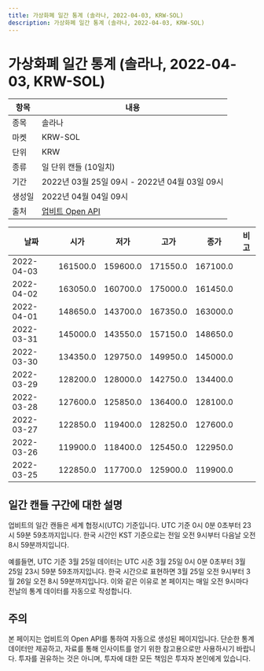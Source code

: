```yaml
---
title: 가상화폐 일간 통계 (솔라나, 2022-04-03, KRW-SOL)
description: 가상화폐 일간 통계 (솔라나, 2022-04-03, KRW-SOL)
---
```



가상화폐 일간 통계 (솔라나, 2022-04-03, KRW-SOL)
===

|항목|내용|
|--|--|
|종목|솔라나|
|마켓|KRW-SOL|
|단위|KRW|
|종류|일 단위 캔들 (10일치)|
|기간|2022년 03월 25일 09시 - 2022년 04월 03일 09시|
|생성일|2022년 04월 04일 09시|
|출처|[업비트 Open API](https://docs.upbit.com)|


|날짜|시가|저가|고가|종가|비고|
|--|--|--|--|--|--|
|2022-04-03|161500.0|159600.0|171550.0|167100.0|    |
|2022-04-02|163050.0|160700.0|175000.0|161450.0|    |
|2022-04-01|148650.0|143700.0|167350.0|163000.0|    |
|2022-03-31|145000.0|143550.0|157150.0|148650.0|    |
|2022-03-30|134350.0|129750.0|149950.0|145000.0|    |
|2022-03-29|128200.0|128000.0|142750.0|134400.0|    |
|2022-03-28|127600.0|125850.0|136400.0|128100.0|    |
|2022-03-27|122850.0|119400.0|128250.0|127600.0|    |
|2022-03-26|119900.0|118400.0|125450.0|122950.0|    |
|2022-03-25|122850.0|117700.0|125900.0|119900.0|    |


일간 캔들 구간에 대한 설명
---


업비트의 일간 캔들은 세계 협정시(UTC) 기준입니다. 
UTC 기준 0시 0분 0초부터 23시 59분 59초까지입니다. 
한국 시간인 KST 기준으로는 전일 오전 9시부터 다음날 오전 8시 59분까지입니다. 


예를들면, UTC 기준 3월 25일 데이터는 UTC 시준 3월 25일 0시 0분 0초부터 3월 25일 23시 59분 59초까지입니다. 
한국 시간으로 표현하면 3월 25일 오전 9시부터 3월 26일 오전 8시 59분까지입니다. 
이와 같은 이유로 본 페이지는 매일 오전 9시마다 전날의 통계 데이터를 자동으로 작성합니다. 


주의
---


본 페이지는 업비트의 Open API를 통하여 자동으로 생성된 페이지입니다. 
단순한 통계 데이터만 제공하고, 자료를 통해 인사이트를 얻기 위한 참고용으로만 사용하시기 바랍니다. 
투자를 권유하는 것은 아니며, 투자에 대한 모든 책임은 투자자 본인에게 있습니다. 
